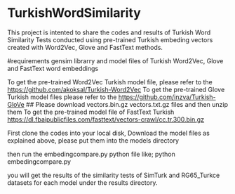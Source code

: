 # TurkishWordSimilarity
This project is intented to share the codes and results of Turkish Word Similarity Tests conducted using pre-trained Turkish embeding vectors created with Word2Vec, Glove and FastText methods.

#requirements
gensim librarry and 
model files of Turkish Word2Vec, Glove and FastText word embeddings

To get the pre-trained Word2Vec Turkish model file, please refer to the https://github.com/akoksal/Turkish-Word2Vec
To get the pre-trained Glove Turkish model files please refer to the https://github.com/inzva/Turkish-GloVe ## Please download vectors.bin.gz vectors.txt.gz files and then unzip them
To get the pre-trained model file of FastText Turkish https://dl.fbaipublicfiles.com/fasttext/vectors-crawl/cc.tr.300.bin.gz

First clone the codes into your local disk, 
Download the model files as explained above, please put them into the models directory

then run the embedingcompare.py python file like;
python embedingcompare.py

you will get the results of the similarity tests of SimTurk and RG65_Turkce datasets for each model under the results directory.
